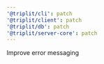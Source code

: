 ```yaml
---
'@triplit/cli': patch
'@triplit/client': patch
'@triplit/db': patch
'@triplit/server-core': patch
---
```


Improve error messaging
